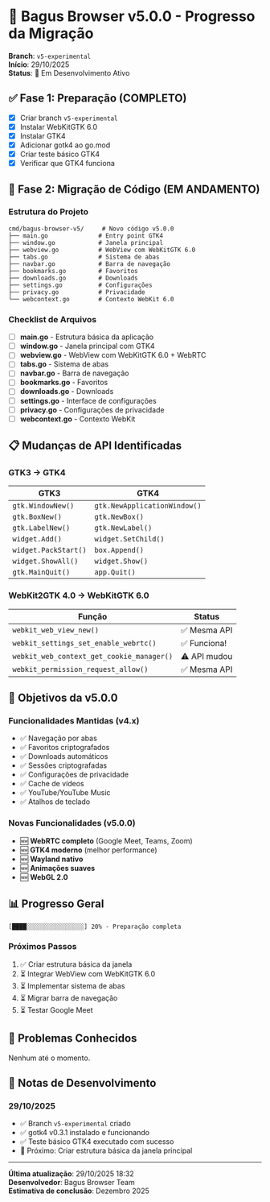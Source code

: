 # 🚀 Bagus Browser v5.0.0 - Progresso da Migração

**Branch**: `v5-experimental`  
**Início**: 29/10/2025  
**Status**: 🚧 Em Desenvolvimento Ativo

## ✅ Fase 1: Preparação (COMPLETO)

- [x] Criar branch `v5-experimental`
- [x] Instalar WebKitGTK 6.0
- [x] Instalar GTK4
- [x] Adicionar gotk4 ao go.mod
- [x] Criar teste básico GTK4
- [x] Verificar que GTK4 funciona

## 🚧 Fase 2: Migração de Código (EM ANDAMENTO)

### Estrutura do Projeto
```
cmd/bagus-browser-v5/     # Novo código v5.0.0
├── main.go              # Entry point GTK4
├── window.go            # Janela principal
├── webview.go           # WebView com WebKitGTK 6.0
├── tabs.go              # Sistema de abas
├── navbar.go            # Barra de navegação
├── bookmarks.go         # Favoritos
├── downloads.go         # Downloads
├── settings.go          # Configurações
├── privacy.go           # Privacidade
└── webcontext.go        # Contexto WebKit 6.0
```

### Checklist de Arquivos

- [ ] **main.go** - Estrutura básica da aplicação
- [ ] **window.go** - Janela principal com GTK4
- [ ] **webview.go** - WebView com WebKitGTK 6.0 + WebRTC
- [ ] **tabs.go** - Sistema de abas
- [ ] **navbar.go** - Barra de navegação
- [ ] **bookmarks.go** - Favoritos
- [ ] **downloads.go** - Downloads
- [ ] **settings.go** - Interface de configurações
- [ ] **privacy.go** - Configurações de privacidade
- [ ] **webcontext.go** - Contexto WebKit

## 📋 Mudanças de API Identificadas

### GTK3 → GTK4

| GTK3 | GTK4 |
|------|------|
| `gtk.WindowNew()` | `gtk.NewApplicationWindow()` |
| `gtk.BoxNew()` | `gtk.NewBox()` |
| `gtk.LabelNew()` | `gtk.NewLabel()` |
| `widget.Add()` | `widget.SetChild()` |
| `widget.PackStart()` | `box.Append()` |
| `widget.ShowAll()` | `widget.Show()` |
| `gtk.MainQuit()` | `app.Quit()` |

### WebKit2GTK 4.0 → WebKitGTK 6.0

| Função | Status |
|--------|--------|
| `webkit_web_view_new()` | ✅ Mesma API |
| `webkit_settings_set_enable_webrtc()` | ✅ Funciona! |
| `webkit_web_context_get_cookie_manager()` | ⚠️ API mudou |
| `webkit_permission_request_allow()` | ✅ Mesma API |

## 🎯 Objetivos da v5.0.0

### Funcionalidades Mantidas (v4.x)
- ✅ Navegação por abas
- ✅ Favoritos criptografados
- ✅ Downloads automáticos
- ✅ Sessões criptografadas
- ✅ Configurações de privacidade
- ✅ Cache de vídeos
- ✅ YouTube/YouTube Music
- ✅ Atalhos de teclado

### Novas Funcionalidades (v5.0.0)
- 🆕 **WebRTC completo** (Google Meet, Teams, Zoom)
- 🆕 **GTK4 moderno** (melhor performance)
- 🆕 **Wayland nativo**
- 🆕 **Animações suaves**
- 🆕 **WebGL 2.0**

## 📊 Progresso Geral

```
[████░░░░░░░░░░░░░░░░] 20% - Preparação completa
```

### Próximos Passos
1. ✅ Criar estrutura básica da janela
2. ⏳ Integrar WebView com WebKitGTK 6.0
3. ⏳ Implementar sistema de abas
4. ⏳ Migrar barra de navegação
5. ⏳ Testar Google Meet

## 🐛 Problemas Conhecidos

Nenhum até o momento.

## 📝 Notas de Desenvolvimento

### 29/10/2025
- ✅ Branch `v5-experimental` criado
- ✅ gotk4 v0.3.1 instalado e funcionando
- ✅ Teste básico GTK4 executado com sucesso
- 🎯 Próximo: Criar estrutura básica da janela principal

---

**Última atualização**: 29/10/2025 18:32  
**Desenvolvedor**: Bagus Browser Team  
**Estimativa de conclusão**: Dezembro 2025
